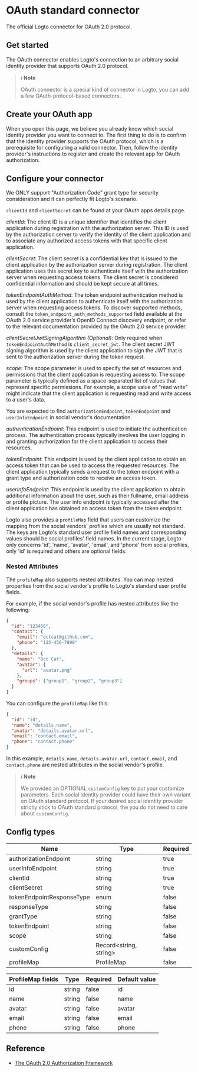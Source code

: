 # OAuth standard connector

The official Logto connector for OAuth 2.0 protocol.

## Get started

The OAuth connector enables Logto's connection to an arbitrary social identity provider that supports OAuth 2.0 protocol.

> ℹ️ **Note**
> 
> OAuth connector is a special kind of connector in Logto, you can add a few OAuth-protocol-based connectors.

## Create your OAuth app

When you open this page, we believe you already know which social identity provider you want to connect to. The first thing to do is to confirm that the identity provider supports the OAuth protocol, which is a prerequisite for configuring a valid connector. Then, follow the identity provider's instructions to register and create the relevant app for OAuth authorization.

## Configure your connector

We ONLY support "Authorization Code" grant type for security consideration and it can perfectly fit Logto's scenario.

`clientId` and `clientSecret` can be found at your OAuth apps details page.

*clientId*: The client ID is a unique identifier that identifies the client application during registration with the authorization server. This ID is used by the authorization server to verify the identity of the client application and to associate any authorized access tokens with that specific client application.

*clientSecret*: The client secret is a confidential key that is issued to the client application by the authorization server during registration. The client application uses this secret key to authenticate itself with the authorization server when requesting access tokens. The client secret is considered confidential information and should be kept secure at all times.

*tokenEndpointAuthMethod*: The token endpoint authentication method is used by the client application to authenticate itself with the authorization server when requesting access tokens. To discover supported methods, consult the `token_endpoint_auth_methods_supported` field available at the OAuth 2.0 service provider’s OpenID Connect discovery endpoint, or refer to the relevant documentation provided by the OAuth 2.0 service provider.

*clientSecretJwtSigningAlgorithm (Optional)*: Only required when `tokenEndpointAuthMethod` is `client_secret_jwt`. The client secret JWT signing algorithm is used by the client application to sign the JWT that is sent to the authorization server during the token request.

*scope*: The scope parameter is used to specify the set of resources and permissions that the client application is requesting access to. The scope parameter is typically defined as a space-separated list of values that represent specific permissions. For example, a scope value of "read write" might indicate that the client application is requesting read and write access to a user's data.

You are expected to find `authorizationEndpoint`, `tokenEndpoint` and `userInfoEndpoint` in social vendor's documentation.

*authenticationEndpoint*: This endpoint is used to initiate the authentication process. The authentication process typically involves the user logging in and granting authorization for the client application to access their resources.

*tokenEndpoint*: This endpoint is used by the client application to obtain an access token that can be used to access the requested resources. The client application typically sends a request to the token endpoint with a grant type and authorization code to receive an access token.

*userInfoEndpoint*: This endpoint is used by the client application to obtain additional information about the user, such as their fullname, email address or profile picture. The user info endpoint is typically accessed after the client application has obtained an access token from the token endpoint.

Logto also provides a `profileMap` field that users can customize the mapping from the social vendors' profiles which are usually not standard. The keys are Logto's standard user profile field names and corresponding values should be social profiles' field names. In the current stage, Logto only concerns 'id', 'name', 'avatar', 'email', and 'phone' from social profiles, only 'id' is required and others are optional fields.

### Nested Attributes

The `profileMap` also supports nested attributes. You can map nested properties from the social vendor's profile to Logto's standard user profile fields.

For example, if the social vendor's profile has nested attributes like the following:
```json
{
  "id": "123456",
  "contact": {
    "email": "octcat@github.com",
    "phone": "123-456-7890"
  },
  "details": {
    "name": "Oct Cat",
    "avatar": {
      "url": "avatar.png"
    },
    "groups": ["group1", "group2", "group3"]
  }
}
```
You can configure the `profileMap` like this:
```json
{
  "id": "id",
  "name": "details.name",
  "avatar": "details.avatar.url",
  "email": "contact.email",
  "phone": "contact.phone"
}
```
In this example, `details.name`, `details.avatar.url`, `contact.email`, and `contact.phone` are nested attributes in the social vendor's profile.

> ℹ️ **Note**
>
> We provided an OPTIONAL `customConfig` key to put your customize parameters.
> Each social identity provider could have their own variant on OAuth standard protocol. If your desired social identity provider strictly stick to OAuth standard protocol, the you do not need to care about `customConfig`.

## Config types

| Name                      | Type                   | Required |
|---------------------------|------------------------|----------|
| authorizationEndpoint     | string                 | true     |
| userInfoEndpoint          | string                 | true     |
| clientId                  | string                 | true     |
| clientSecret              | string                 | true     |
| tokenEndpointResponseType | enum                   | false    |
| responseType              | string                 | false    |
| grantType                 | string                 | false    |
| tokenEndpoint             | string                 | false    |
| scope                     | string                 | false    |
| customConfig              | Record<string, string> | false    |
| profileMap                | ProfileMap             | false    |

| ProfileMap fields | Type   | Required | Default value |
|-------------------|--------|----------|---------------|
| id                | string | false    | id            |
| name              | string | false    | name          |
| avatar            | string | false    | avatar        |
| email             | string | false    | email         |
| phone             | string | false    | phone         |

## Reference

* [The OAuth 2.0 Authorization Framework](https://www.rfc-editor.org/rfc/rfc6749)
